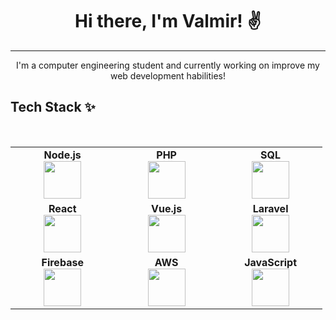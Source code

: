 <h1 align="center">Hi there, I'm Valmir! ✌️</h1>
<hr />
<center>I'm a computer engineering student and currently working on improve my web development habilities!</center>

## Tech Stack ✨
<br>
<table>
<tbody>
<tr>
<td align="center" width="20%">
<span><b><center>Node.js</center></b></span> 
<img height=60px src="https://img.icons8.com/color/2x/nodejs.png"> 
</td>
  
<td align="center" width="20%">
<span><b><center>PHP</center></b></span> 
<img height=60px src="https://img.icons8.com/officel/80/000000/php-logo.png"/>
</td>

<td align="center" width="20%">
<span><b><center>SQL</center></b></span> 
<img height=60px src="https://img.icons8.com/ios-filled/2x/sql.png"> 
</td>
</tr>

<tr>
<td align="center" width="20%">
<span><b><center>React</center></b></span> 
<img height=60px src="https://img.icons8.com/officel/80/000000/react.png"/>
</td>
  
<td align="center" width="20%">
<span><b><center>Vue.js</center></b></span> 
<img height=60px src="https://img.icons8.com/color/96/000000/vue-js.png"/>
</td>

<td align="center" width="20%">
<span><b><center>Laravel</center></b></span> 
<img height=60px src="https://img.icons8.com/ios-filled/100/000000/laravel.png"/>
</td>
</tr>

<tr>
<td align="center" width="20%">
<span><b><center>Firebase</center></b></span> 
<img height=60px src="https://img.icons8.com/color/96/000000/firebase.png"/>
</td>

<td align="center" width="20%">
<span><b><center>AWS</center></b></span> 
<img height=60px src="https://img.icons8.com/color/96/000000/amazon-web-services.png"/>
</td>

<td align="center" width="20%">
<span><b><center>JavaScript</center></b></span> 
<img height=60px src="https://img.icons8.com/color/2x/javascript.png"> 
</td>
</tr>


</tbody>
</table>


<!--
**vvalmeidas/vvalmeidas** is a ✨ _special_ ✨ repository because its `README.md` (this file) appears on your GitHub profile.

Here are some ideas to get you started:

- 🔭 I’m currently working on ...
- 🌱 I’m currently learning ...
- 👯 I’m looking to collaborate on ...
- 🤔 I’m looking for help with ...
- 💬 Ask me about ...
- 📫 How to reach me: ...
- 😄 Pronouns: ...
- ⚡ Fun fact: ...
-->
